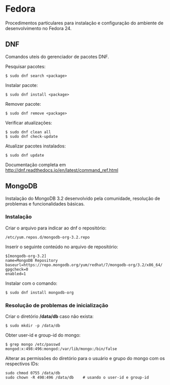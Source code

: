 # Fedora
Procedimentos particulares para instalação e configuração do ambiente de desenvolvimento no Fedora 24.

## DNF
Comandos uteis do gerenciador de pacotes DNF.

Pesquisar pacotes:
```shell
$ sudo dnf search <package>
```

Instalar pacote:
```shell
$ sudo dnf install <package>
```

Remover pacote:
```shell
$ sudo dnf remove <package>
```

Verificar atualizações:
```shell
$ sudo dnf clean all
$ sudo dnf check-update
```

Atualizar pacotes instalados:
```shell
$ sudo dnf update
```

Documentação completa em http://dnf.readthedocs.io/en/latest/command_ref.html


## MongoDB
Instalação do MongoDB 3.2 desenvolvido pela comunidade, resolução de problemas e funcionalidades básicas.

### Instalação

Criar o arquivo para indicar ao dnf o repositório:
```shell
/etc/yum.repos.d/mongodb-org-3.2.repo
```

Inserir o seguinte conteúdo no arquivo de repositório:
```
$[mongodb-org-3.2]
name=MongoDB Repository
baseurl=https://repo.mongodb.org/yum/redhat/7/mongodb-org/3.2/x86_64/
gpgcheck=0
enabled=1
```

Instalar com o comando:
```shell
$ sudo dnf install mongodb-org
```

### Resolução de problemas de inicialização
Criar o diretório **/data/db** caso não exista:
```shell
$ sudo mkdir -p /data/db
```

Obter user-id e group-id do mongo:
```shell
$ grep mongo /etc/passwd
mongod:x:498:496:mongod:/var/lib/mongo:/bin/false
```
Alterar as permissões do diretório para o usuário e grupo do mongo com os respectivos IDs:
```shell
sudo chmod 0755 /data/db
sudo chown -R 498:496 /data/db    # usando o user-id e group-id
```



